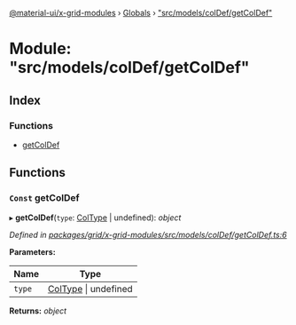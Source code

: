 [@material-ui/x-grid-modules](../README.md) › [Globals](../globals.md) › ["src/models/colDef/getColDef"](_src_models_coldef_getcoldef_.md)

# Module: "src/models/colDef/getColDef"

## Index

### Functions

- [getColDef](_src_models_coldef_getcoldef_.md#const-getcoldef)

## Functions

### `Const` getColDef

▸ **getColDef**(`type`: [ColType](_src_models_coldef_coltype_.md#coltype) | undefined): _object_

_Defined in [packages/grid/x-grid-modules/src/models/colDef/getColDef.ts:6](https://github.com/mui-org/material-ui-x/blob/a679779/packages/grid/x-grid-modules/src/models/colDef/getColDef.ts#L6)_

**Parameters:**

| Name   | Type                                                               |
| ------ | ------------------------------------------------------------------ |
| `type` | [ColType](_src_models_coldef_coltype_.md#coltype) &#124; undefined |

**Returns:** _object_
